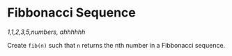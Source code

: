 # Fibbonacci Sequence

_1,1,2,3,5,numbers, ahhhhhh_

Create `fib(n)` such that `n` returns the nth number in a Fibbonacci sequence.
